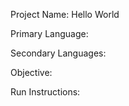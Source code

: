 Project Name:
    Hello World

Primary Language:

Secondary Languages:

Objective:

Run Instructions: